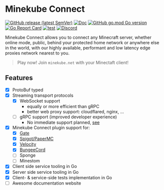 # Minekube Connect

[![GitHub release (latest SemVer)](https://img.shields.io/github/v/release/minekube/connect?sort=semver)](https://github.com/minekube/connect/releases)
[![Doc](https://img.shields.io/badge/go.dev-reference-007d9c?logo=go)](https://pkg.go.dev/go.minekube.com/connect)
[![GitHub go.mod Go version](https://img.shields.io/github/go-mod/go-version/minekube/connect?logo=go)](https://golang.org/doc/devel/release.html)
[![Go Report Card](https://goreportcard.com/badge/go.minekube.com/connect)](https://goreportcard.com/report/go.minekube.com/connect)
[![test](https://github.com/minekube/connect/workflows/test/badge.svg)](https://github.com/minekube/connect/actions?query=workflow%3Atest)
[![Discord](https://img.shields.io/discord/633708750032863232?logo=discord)](https://discord.gg/6vMDqWE)

Minekube Connect allows you to connect any Minecraft server,
whether online mode, public, behind your protected home network or anywhere else in the world,
with our highly available, performant and low latency edge proxies network nearest to you.

> Play now! Join `minekube.net` with your Minectaft client!

## Features

- [x] ProtoBuf typed
- [x] Streaming transport protocols
  - [x] WebSocket support
    - equally or more efficient than gRPC
    - better web proxy support: cloudflared, nginx, ...
  - [ ] gRPC support (improved developer experience)
    - No immediate support planned, [see](internal/grpc)
- [x] Minekube Connect plugin support for:
  - [x] [Gate](https://github.com/minekube/gate)
  - [x] [Spigot/PaperMC](https://github.com/minekube/connect-java)
  - [x] [Velocity](https://github.com/minekube/connect-java)
  - [x] [BungeeCord](https://github.com/minekube/connect-java)
  - [ ] Sponge
  - [ ] Minestom
- [x] Client side service tooling in Go
- [x] Server side service tooling in Go
- [x] Client- & service-side tests implementation in Go
- [ ] Awesome documentation website
